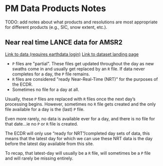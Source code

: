 # PM Data Products Notes

TODO: add notes about what products and resolutions are most appropriate for
different products (e.g., SIC, snow extent, etc.).

## Near real time LANCE data for AMSR2

[Link to data (requires earthdata login)](https://lance.nsstc.nasa.gov/amsr2-science/data/level3/seaice12/R04/hdfeos5/)
[Link to dataset landing page](https://cmr.earthdata.nasa.gov/search/concepts/C1886605827-LANCEAMSR2.html#)

* `P` files are "partial". These files get updated throughout the day as
  new swaths come in and usually get replaced by an `R` file. If data
  never completes for a day, the `P` file remains.
* `R` files are considered "ready Near-Real-Time (NRT)" for the purposes of the ECDR.
* Sometimes no file for a day at all.

Usually, these `P` files are replaced with `R` files once the next day’s
processing begins. However, sometimes no `R` file gets created and the only file
available for a day is the (last) `P` file.

Even more rarely, no data is available ever for a day, and there is no file for
that date…ie no `P` or `R` file is created.

The ECDR will only use “ready for NRT”/completed day sets of data, this means
that the latest day for which we can use these NRT data is the day before the
latest day available from this site.

To recap, that latest-day will usually be a `R` file, will sometimes be a
`P` file and will rarely be missing entirely.
